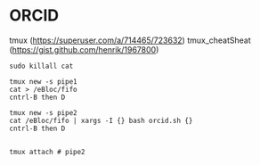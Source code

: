 # ORCID

tmux            (https://superuser.com/a/714465/723632)
tmux_cheatSheat (https://gist.github.com/henrik/1967800)

```
sudo killall cat

tmux new -s pipe1
cat > /eBloc/fifo
cntrl-B then D

tmux new -s pipe2
cat /eBloc/fifo | xargs -I {} bash orcid.sh {}
cntrl-B then D


tmux attach # pipe2
```
